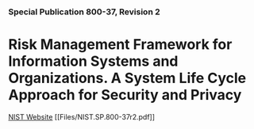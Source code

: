 ### Special Publication 800-37,  Revision 2

# Risk Management Framework for Information Systems and Organizations. A System Life Cycle Approach for Security and Privacy

[NIST Website](https://csrc.nist.gov/publications/detail/sp/800-37/rev-2/final)
[[Files/NIST.SP.800-37r2.pdf]]
